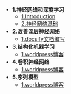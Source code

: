 * **1\.神经网络和深度学习**
    * [1.Introduction](./1.神经网络和深度学习/1.Introduction.md)
    * [2.神经网络基础](./1.神经网络和深度学习/2.神经网络基础.md)
* **2\.改善深层神经网络**
    * [1.docsify文档编写](./其他库学习/1.docsify文档编写.md)
* **3\.结构化机器学习**
    * [1.worldpress博客](./环境搭建教程/1.worldpress博客.md)
* **4\.卷积神经网络**
    * [1.worldpress博客](./环境搭建教程/1.worldpress博客.md)
* **5\.序列模型**
    * [1.worldpress博客](./环境搭建教程/1.worldpress博客.md)